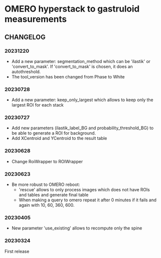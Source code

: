 # OMERO hyperstack to gastruloid measurements

## CHANGELOG

### 20231220

- Add a new parameter: segmentation_method which can be 'ilastik' or 'convert_to_mask'. If 'convert_to_mask' is chosen, it does an autothreshold.
- The tool_version has been changed from Phase to White

### 20230728

- Add a new parameter: keep_only_largest which allows to keep only the largest ROI for each stack

### 20230727

- Add new parameters (ilastik_label_BG and probability_threshold_BG) to be able to generate a ROI for background.
- Add XCentroid and YCentroid to the result table

### 20230628

- Change RoiWrapper to ROIWrapper

### 20230623

- Be more robust to OMERO reboot:
    - 'rescue' allows to only process images which does not have ROIs and tables and generate final table
    - When making a query to omero repeat it after 0 minutes if it fails and again with 10, 60, 360, 600.

### 20230405

- New parameter 'use_existing' allows to recompute only the spine

### 20230324

First release
